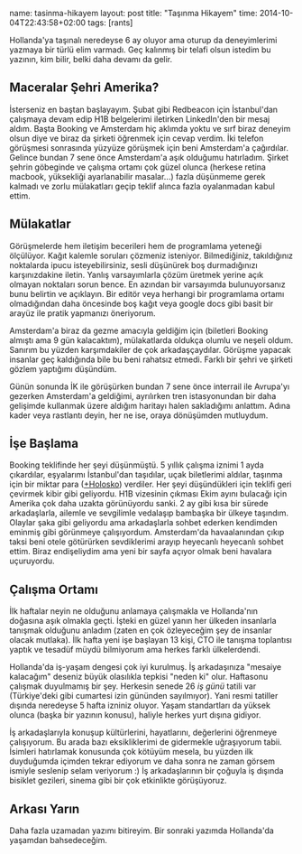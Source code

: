name: tasinma-hikayem
layout: post
title: "Taşınma Hikayem"
time: 2014-10-04T22:43:58+02:00
tags: [rants]

Hollanda'ya taşınalı neredeyse 6 ay oluyor ama oturup da deneyimlerimi yazmaya bir türlü elim varmadı. Geç kalınmış bir telafi olsun istedim bu yazının, kim bilir, belki daha devamı da gelir.

Maceralar Şehri Amerika?
------------------------

İsterseniz en baştan başlayayım. Şubat gibi Redbeacon için İstanbul'dan çalışmaya devam edip H1B belgelerimi iletirken LinkedIn'den bir mesaj aldım. Başta Booking ve Amsterdam hiç aklımda yoktu ve sırf biraz deneyim olsun diye ve biraz da şirketi öğrenmek için cevap verdim. İki telefon görüşmesi sonrasında yüzyüze görüşmek için beni Amsterdam'a çağırdılar. Gelince bundan 7 sene önce Amsterdam'a aşık olduğumu hatırladım. Şirket şehrin göbeginde ve çalışma ortamı çok güzel olunca (herkese retina macbook, yüksekliği ayarlanabilir masalar...) fazla düşünmeme gerek kalmadı ve zorlu mülakatları geçip teklif alınca fazla oyalanmadan kabul ettim.

Mülakatlar
----------

Görüşmelerde hem iletişim becerileri hem de programlama yeteneği ölçülüyor. Kağıt kalemle soruları çözmeniz isteniyor. Bilmediğiniz, takıldığınız noktalarda ipucu isteyebilirsiniz, sesli düşünürek boş durmadığınızı karşınızdakine iletin. Yanlış varsayımlarla çözüm üretmek yerine açık olmayan noktaları sorun bence. En azından bir varsayımda bulunuyorsanız bunu belirtin ve açıklayın. Bir editör veya herhangi bir programlama ortamı olmadığından daha öncesinde boş kağıt veya google docs gibi basit bir arayüz ile pratik yapmanızı öneriyorum.

Amsterdam'a biraz da gezme amacıyla geldiğim için (biletleri Booking almıştı ama 9 gün kalacaktım), mülakatlarda oldukça olumlu ve neşeli oldum. Sanırım bu yüzden karşımdakiler de çok arkadaşçaydılar. Görüşme yapacak insanlar geç kaldığında bile bu beni rahatsız etmedi. Farklı bir şehri ve şirketi gözlem yaptığımı düşündüm.

Günün sonunda İK ile görüşürken bundan 7 sene önce interrail ile Avrupa'yı gezerken Amsterdam'a geldiğimi, ayrılırken tren istasyonundan bir daha gelişimde kullanmak üzere aldığım haritayı halen sakladığımı anlattım. Adına kader veya rastlantı deyin, her ne ise, oraya dönüşümden mutluydum.

İşe Başlama
-----------

Booking teklifinde her şeyi düşünmüştü. 5 yıllık çalışma iznimi 1 ayda çıkardılar, eşyalarımı İstanbul'dan taşıdılar, uçak biletlerimi aldılar, taşınma için bir miktar para (<a href="https://www.youtube.com/watch?v=l4lescp4U0Y">+Holosko</a>) verdiler. Her şeyi düşündükleri için teklifi geri çevirmek kibir gibi geliyordu. H1B vizesinin çıkması Ekim ayını bulacağı için Amerika çok daha uzakta görünüyordu sanki. 2 ay gibi kısa bir sürede arkadaşlarla, ailemle ve sevgilimle vedalaşıp bambaşka bir ülkeye taşındım. Olaylar şaka gibi geliyordu ama arkadaşlarla sohbet ederken kendimden eminmiş gibi görünmeye çalışıyordum. Amsterdam'da havaalanından çıkıp taksi beni otele götürürken sevdiklerimi arayıp heyecanlı heyecanlı sohbet ettim. Biraz endişeliydim ama yeni bir sayfa açıyor olmak beni havalara uçuruyordu.

Çalışma Ortamı
--------------

İlk haftalar neyin ne olduğunu anlamaya çalışmakla ve Hollanda'nın doğasına aşık olmakla geçti. İşteki en güzel yanın her ülkeden insanlarla tanışmak olduğunu anladım (zaten en çok özleyeceğim şey de insanlar olacak mutlaka). İlk hafta yeni işe başlayan 13 kişi, CTO ile tanışma toplantısı yaptık ve tesadüf müydü bilmiyorum ama herkes farklı ülkelerdendi.

Hollanda'da iş-yaşam dengesi çok iyi kurulmuş. İş arkadaşınıza "mesaiye kalacağım" deseniz büyük olasılıkla tepkisi "neden ki" olur. Haftasonu çalışmak duyulmamış bir şey. Herkesin senede 26 *iş günü* tatili var (Türkiye'deki gibi cumartesi izin gününden sayılmıyor). Yani resmi tatiller dışında neredeyse 5 hafta izniniz oluyor. Yaşam standartları da yüksek olunca (başka bir yazının konusu), haliyle herkes yurt dışına gidiyor.

İş arkadaşlarıyla konuşup kültürlerini, hayatlarını, değerlerini öğrenmeye çalışıyorum. Bu arada bazı eksikliklerimi de gidermekle uğraşıyorum tabii. İsimleri hatırlamak konusunda çok kötüyüm mesela, bu yüzden ilk duyduğumda içimden tekrar ediyorum ve daha sonra ne zaman görsem ismiyle seslenip selam veriyorum :) İş arkadaşlarının bir çoğuyla iş dışında bisiklet gezileri, sinema gibi bir çok etkinlikte görüşüyoruz.

Arkası Yarın
------------

Daha fazla uzamadan yazımı bitireyim. Bir sonraki yazımda Hollanda'da yaşamdan bahsedeceğim.

